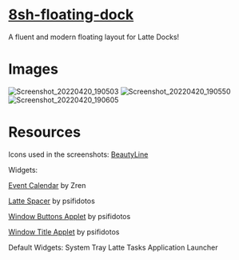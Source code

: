# <u>8sh-floating-dock</u>
A fluent and modern floating layout for Latte Docks!

# Images 
![Screenshot_20220420_190503](https://user-images.githubusercontent.com/67322047/164245388-c3229809-0586-4e33-9952-7aa1c2c86833.png)
![Screenshot_20220420_190550](https://user-images.githubusercontent.com/67322047/164245401-b3bdde9a-0a53-4678-a926-32254b5ff3bd.png)
![Screenshot_20220420_190605](https://user-images.githubusercontent.com/67322047/164245412-329bf512-2f6c-464f-b5ae-cd138151de06.png)

# Resources
Icons used in the screenshots: [BeautyLine](https://www.pling.com/p/1425426)

Widgets:

  [Event Calendar](https://www.pling.com/p/998901) by Zren
  
  [Latte Spacer](https://www.pling.com/p/1287102) by psifidotos
  
  [Window Buttons Applet](https://www.pling.com/p/1272871) by psifidotos
  
  [Window Title Applet](https://www.pling.com/p/1274218) by psifidotos

Default Widgets:
  System Tray
  Latte Tasks
  Application Launcher
